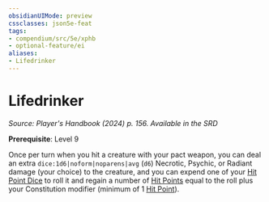 ```yaml
---
obsidianUIMode: preview
cssclasses: json5e-feat
tags:
- compendium/src/5e/xphb
- optional-feature/ei
aliases:
- Lifedrinker
---
```

# Lifedrinker
*Source: Player's Handbook (2024) p. 156. Available in the <span title='Systems Reference Document (5.2)'>SRD</span>*  

**Prerequisite**: Level 9

Once per turn when you hit a creature with your pact weapon, you can deal an extra `dice:1d6|noform|noparens|avg` (`d6`) Necrotic, Psychic, or Radiant damage (your choice) to the creature, and you can expend one of your [Hit Point Dice](/3-Mechanics/CLI/variant-rules/hit-point-dice-xphb.md) to roll it and regain a number of [Hit Points](/3-Mechanics/CLI/variant-rules/hit-points-xphb.md) equal to the roll plus your Constitution modifier (minimum of 1 [Hit Point](/3-Mechanics/CLI/variant-rules/hit-points-xphb.md)).